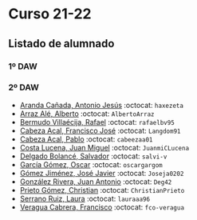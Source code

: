 # Curso 21-22

## Listado de alumnado

### 1º DAW




### 2º DAW

- [Aranda Cañada, Antonio Jesús](https://github.com/haxezeta) :octocat: `haxezeta`
- [Arraz Alé, Alberto](https://github.com/AlbertoArraz) :octocat: `AlbertoArraz`
- [Bermudo Villaécija, Rafael](https://github.com/rafaelbv95) :octocat: `rafaelbv95`
- [Cabeza Acal, Francisco José](https://github.com/Langdom91) :octocat: `Langdom91`
- [Cabeza Acal, Pablo](https://github.com/cabeezaa01) :octocat: `cabeezaa01`
- [Costa Lucena, Juan Miguel](https://github.com/JuanmiCLucena) :octocat: `JuanmiCLucena`
- [Delgado Bolancé, Salvador](https://github.com/salvi-v) :octocat: `salvi-v`
- [García Gómez, Oscar](https://github.com/oscargargom) :octocat: `oscargargom`
- [Gómez Jiménez, José Javier](https://github.com/Joseja0202) :octocat: `Joseja0202`
- [González Rivera, Juan Antonio](https://github.com/Deg42) :octocat: `Deg42`
- [Prieto Gómez, Christian](https://github.com/ChristianPrieto) :octocat: `ChristianPrieto`
- [Serrano Ruiz, Laura](https://github.com/lauraaa96) :octocat: `lauraaa96`
- [Veragua Cabrera, Francisco](https://github.com/fco-veragua) :octocat: `fco-veragua`





